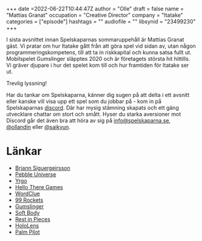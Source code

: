 +++
date =2022-06-22T10:44:47Z
author = "Olle"
draft = false
name = "Mattias Granat"
occupation = "Creative Director"
company = "Itatake"
categories = ["episode"]
hashtags = ""
audiofile = ""
libsynid = "23499230"
+++

I sista avsnittet innan Spelskaparnas sommaruppehåll är Mattias Granat gäst. Vi pratar om hur Itatake gått från att göra spel vid sidan av, utan någon programmeringskompetens, till att ta in riskkapital och kunna satsa fullt ut. Mobilspelet Gumslinger släpptes 2020 och är företagets största hit hittills. Vi gräver djupare i hur det spelet kom till och hur framtiden för Itatake ser ut.

Trevlig lyssning!

Har du tankar om Spelskaparna, känner dig sugen på att delta i ett avsnitt eller kanske vill visa upp ett spel som du jobbar på - kom in på Spelskaparnas [discord](https://discord.gg/hBHEXss). Där har mysig stämning skapats och ett gäng utvecklare chattar om stort och smått. Hyser du starka aversioner mot Discord går det även bra att höra av sig på info@spelskaparna.se, [@ollandin](https://twitter.com/ollelandin) eller [@saikyun](https://twitter.com/Saikyun).

# Länkar
* [Brjann Siguergeirsson](https://spelskaparna.com/episode/23/)
* [Pebble Universe](https://itatake.com/portfolio/pebble-universe/)
* [Yrgo](https://www.yrgo.se/utbildningar/game-creator-programmer/)
* [Hello There Games](https://hellotheregames.com/)
* [WordClue](https://itatake.com/portfolio/wordclue/)
* [99 Rockets](https://itatake.com/portfolio/99-rockets/)
* [Gumslinger](https://itatake.com/portfolio/gumslinger/)
* [Soft Body](https://en.wikipedia.org/wiki/Soft-body_dynamics)
* [Rest in Pieces ](https://itatake.com/portfolio/rest-in-pieces/)
* [HoloLens](https://www.microsoft.com/en-us/hololens)
* [Palm Pilot](https://en.wikipedia.org/wiki/PalmPilot)
